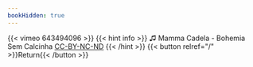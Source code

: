 ```yaml
---
bookHidden: true
---
```


{{< vimeo 643494096 >}}
{{< hint info >}}
♫ Mamma Cadela - Bohemia Sem Calcinha [CC-BY-NC-ND](https://freemusicarchive.org/music/NeoBrazilians/November_Playlist/11_Bohemia_Sem_Calcinha_1054)
{{< /hint >}}
{{< button relref="/" >}}Return{{< /button >}}
